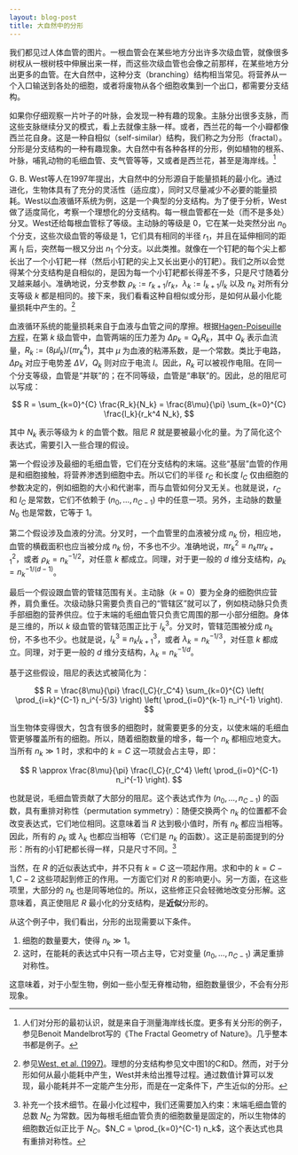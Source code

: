 ```yaml
---
layout: blog-post
title: 大自然中的分形
---
```


我们都见过人体血管的图片。一根血管会在某些地方分出许多次级血管，就像很多树杈从一根树枝中伸展出来一样，而这些次级血管也会像之前那样，在某些地方分出更多的血管。在大自然中，这种分支（branching）结构相当常见。将营养从一个入口输送到各处的细胞，或者将废物从各个细胞收集到一个出口，都需要分支结构。

如果你仔细观察一片叶子的叶脉，会发现一种有趣的现象。主脉分出很多支脉，而这些支脉继续分叉的模式，看上去就像主脉一样。或者，西兰花的每一个小瓣都像西兰花自身。这是一种自相似（self-similar）结构，我们称之为分形（fractal）。分形是分支结构的一种有趣现象。大自然中有各种各样的分形，例如植物的根系、叶脉，哺乳动物的毛细血管、支气管等等，又或者是西兰花，甚至是海岸线。[^fractal]

  [^fractal]: 人们对分形的最初认识，就是来自于测量海岸线长度。更多有关分形的例子，参见Benoit Mandelbrot写的《The Fractal Geometry of Nature》。几乎整本书都是例子。

G. B. West等人在1997年提出，大自然中的分形源自于能量损耗的最小化。通过进化，生物体具有了充分的灵活性（适应度），同时又尽量减少不必要的能量损耗。West以血液循环系统为例，这是一个典型的分支结构。为了便于分析，West做了适度简化，考察一个理想化的分支结构。每一根血管都在一处（而不是多处）分叉。West还给每根血管标了等级。主动脉的等级是 $0$，它在某一处突然分出 $n_0$ 个分支，这些次级血管的等级是 $1$，它们具有相同的半径 $r_1$，并且在延伸相同的距离 $l_1$ 后，突然每一根又分出 $n_1$ 个分支。以此类推。就像在一个钉耙的每个尖上都长出了一个小钉耙一样（然后小钉耙的尖上又长出更小的钉耙）。我们之所以会觉得某个分支结构是自相似的，是因为每一个小钉耙都长得差不多，只是尺寸随着分叉越来越小。准确地说，分支参数 $\rho_k := r_{k+1} / r_k$，$\lambda_k := l_{k+1} / l_k$ 以及 $n_k$ 对所有分支等级 $k$ 都是相同的。接下来，我们看看这种自相似或分形，是如何从最小化能量损耗中产生的。[^west]

  [^west]: 参见[West, et al. (1997)](https://www.science.org/doi/10.1126/science.276.5309.122)。理想的分支结构参见文中图1的C和D。然而，对于分形如何从最小能耗中产生，West并未给出推导过程。通过数值计算可以发现，最小能耗并不一定能产生分形，而是在一定条件下，产生近似的分形。

血液循环系统的能量损耗来自于血液与血管之间的摩擦。根据[Hagen-Poiseuille方程](https://en.wikipedia.org/wiki/Hagen%E2%80%93Poiseuille_equation#Equation)，在第 $k$ 级血管中，血管两端的压力差为 $\Delta p_k = Q_k R_k$，其中 $Q_k$ 表示血流量，$R_k := (8 \mu l_k)/(\pi r_k^4)$，其中 $\mu$ 为血液的粘滞系数，是一个常数。类比于电路，$\Delta p_k$ 对应于电势差 $\Delta V$，$Q_k$ 则对应于电流 $I$。因此，$R_k$ 可以被视作电阻。在同一个分支等级，血管是“并联”的；在不同等级，血管是“串联”的。因此，总的阻尼可以写成：

$$ R = \sum_{k=0}^{C} \frac{R_k}{N_k} = \frac{8\mu}{\pi} \sum_{k=0}^{C} \frac{l_k}{r_k^4 N_k}, $$

其中 $N_k$ 表示等级为 $k$ 的血管个数。阻尼 $R$ 就是要被最小化的量。为了简化这个表达式，需要引入一些合理的假设。

第一个假设涉及最细的毛细血管，它们在分支结构的末端。这些“基层”血管的作用是和细胞接触，将营养渗透到细胞中去。所以它们的半径 $r_C$ 和长度 $l_C$ 仅由细胞的参数决定的，例如细胞的大小和代谢率，而与血管如何分叉无关。也就是说，$r_C$ 和 $l_C$ 是常数，它们不依赖于 $(n_0, \ldots, n_{C-1})$ 中的任意一项。另外，主动脉的数量 $N_0$ 也是常数，它等于 $1$。

第二个假设涉及血液的分流。分叉时，一个血管里的血液被分成 $n_k$ 份，相应地，血管的横截面积也应当被分成 $n_k$ 份，不多也不少。准确地说，$\pi r_k^2 \equiv n_{k} \pi r_{k+1}^2$，或者 $\rho_k = n_k^{-1/2}$，对任意 $k$ 都成立。同理，对于更一般的 $d$ 维分支结构，$\rho_k = n_k^{-1/(d-1)}$。

最后一个假设跟血管的管辖范围有关。主动脉（$k=0$）要为全身的细胞供应营养，肩负重任。次级动脉只需要负责自己的“管辖区”就可以了，例如桡动脉只负责手部细胞的营养供应。位于末端的毛细血管只负责它周围的那一小部分细胞。身体是三维的，所以 $k$ 级血管的管辖范围正比于 $l_k^3$。分叉时，管辖范围被分成 $n_k$ 份，不多也不少。也就是说，$l_k^3 \equiv n_k l_{k+1}^3$，或者 $\lambda_k = n_k^{-1/3}$，对任意 $k$ 都成立。同理，对于更一般的 $d$ 维分支结构，$\lambda_k = n_k^{-1/d}$。

基于这些假设，阻尼的表达式被简化为：

$$ R = \frac{8\mu}{\pi} \frac{l_C}{r_C^4} \sum_{k=0}^{C} \left( \prod_{i=k}^{C-1} n_i^{-5/3} \right) \left( \prod_{i=0}^{k-1} n_i^{-1} \right). $$

当生物体变得很大，包含有很多的细胞时，就需要更多的分支，以使末端的毛细血管更够覆盖所有的细胞。所以，随着细胞数量的增多，每一个 $n_k$ 都相应地变大。当所有 $n_k \gg 1$ 时，求和中的 $k=C$ 这一项就会占主导，即：

$$ R \approx \frac{8\mu}{\pi} \frac{l_C}{r_C^4} \left( \prod_{i=0}^{C-1} n_i^{-1} \right). $$

也就是说，毛细血管贡献了大部分的阻尼。这个表达式作为 $(n_0, \ldots, n_{C-1})$ 的函数，具有重排对称性（permutation symmetry）：随便交换两个 $n_k$ 的位置都不会改变表达式，它们地位相同。这意味着当 $R$ 达到极小值时，所有 $n_k$ 都应当相等。因此，所有的 $\rho_k$ 或 $\lambda_k$ 也都应当相等（它们是 $n_k$ 的函数）。这正是前面提到的分形：所有的小钉耙都长得一样，只是尺寸不同。[^constraint]

  [^constraint]: 补充一个技术细节。在最小化过程中，我们还需要加入约束：末端毛细血管的总数 $N_C$ 为常数。因为每根毛细血管负责的细胞数量是固定的，所以生物体的细胞数近似正比于 $N_C$。$N_C = \prod_{k=0}^{C-1} n_k$，这个表达式也具有重排对称性。

当然，在 $R$ 的近似表达式中，并不只有 $k=C$ 这一项起作用。求和中的 $k=C-1, C-2$ 这些项起到修正的作用。一方面它们对 $R$ 的影响更小。另一方面，在这些项里，大部分的 $n_k$ 也是同等地位的。所以，这些修正只会轻微地改变分形解。这意味着，真正使阻尼 $R$ 最小化的分支结构，是**近似**分形的。

从这个例子中，我们看出，分形的出现需要以下条件。

1. 细胞的数量要大，使得 $n_k \gg 1$。
2. 这时，在能耗的表达式中只有一项占主导，它对变量 $(n_0, \ldots, n_{C-1})$ 满足重排对称性。

这意味着，对于小型生物，例如一些小型无脊椎动物，细胞数量很少，不会有分形现象。
